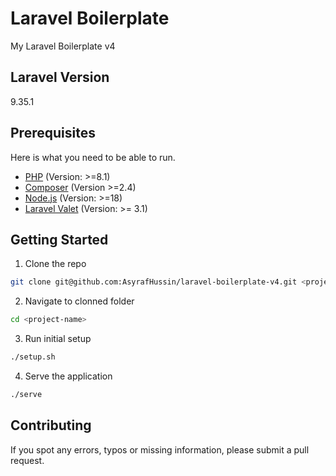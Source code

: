 # Laravel Boilerplate

My Laravel Boilerplate v4

## Laravel Version

9.35.1

## Prerequisites

Here is what you need to be able to run.

- [PHP](https://www.php.net/) (Version: >=8.1)
- [Composer](https://getcomposer.org/) (Version >=2.4)
- [Node.js](https://nodejs.org/) (Version: >=18)
- [Laravel Valet](https://laravel.com/docs/9.x/valet) (Version: >= 3.1)

## Getting Started

1. Clone the repo

```bash
git clone git@github.com:AsyrafHussin/laravel-boilerplate-v4.git <project-name>
```

2. Navigate to clonned folder

```bash
cd <project-name>
```

3. Run initial setup

```bash
./setup.sh
```

4. Serve the application

```bash
./serve
```

## Contributing

If you spot any errors, typos or missing information, please submit a pull request.

